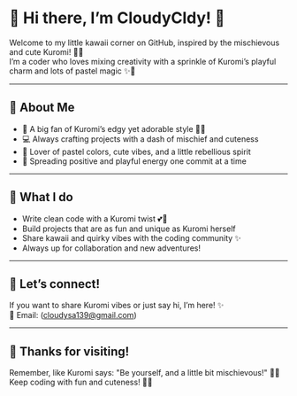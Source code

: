 # 🌸 Hi there, I’m CloudyCldy! 🌸

Welcome to my little kawaii corner on GitHub, inspired by the mischievous and cute Kuromi! 🖤🎀  
I’m a coder who loves mixing creativity with a sprinkle of Kuromi’s playful charm and lots of pastel magic ✨🦄

---

## 🌈 About Me

- 🎀 A big fan of Kuromi’s edgy yet adorable style 🖤🎀  
- 💻 Always crafting projects with a dash of mischief and cuteness  
- 🐰 Lover of pastel colors, cute vibes, and a little rebellious spirit  
- 🌸 Spreading positive and playful energy one commit at a time  

---

## 🍡 What I do

- Write clean code with a Kuromi twist 💕🖤  
- Build projects that are as fun and unique as Kuromi herself  
- Share kawaii and quirky vibes with the coding community ✨  
- Always up for collaboration and new adventures!  

---

## 🎀 Let’s connect!

If you want to share Kuromi vibes or just say hi, I’m here! ✨  
📧 Email: (cloudysa139@gmail.com)  


---

## 💖 Thanks for visiting!

Remember, like Kuromi says: "Be yourself, and a little bit mischievous!" 🖤🎀  
Keep coding with fun and cuteness! 🌈🌸

